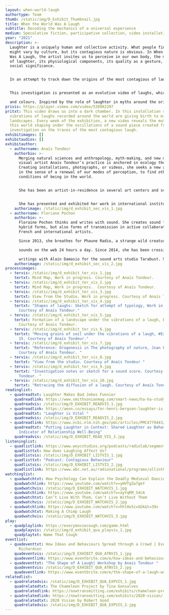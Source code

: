 ```yaml
---
layout: when-world-laugh
authortype: Team
thumb: /static/img/D_Exhibit_Thumbnail.jpg
title: When the World Was A Laugh
subtitle: Decoding the mechanics of a universal experience
medium: Speculative fiction, participative collection, video installation
year: "2021"
description: >-
  Laughter is a uniquely human and collective activity. What people find funny
  might vary by culture, but its contagious nature is obvious. In When the World
  Was A Laugh, the artist invites us to perceive in our own body, the mechanics
  of laughter, its physiological components, its quality as a gesture, and its
  social significance. 


  In an attempt to track down the origins of the most contagious of laughs, Anaïs began documenting the sounds of laughter from across the world through an international Call for Laughs. As she and her collaborator tracked the most contagious ones, they set them into echoes and followed their modes of propagation, creating a speculative fiction. 


  This investigation is presented as an evolutive video of laughs, which keeps growing as we contribute our laughter to this work. This video is complemented by the Collection of Laughs gathered during the investigation and presented as a typology of associated emotions

  and colours. Inspired by the role of laughter in myths around the origin of the universe, this exhibit invites us to share a laugh at a time when the global pandemic has disrupted our ways of connecting and being together. 
privis: https://player.vimeo.com/video/538982297
pritxt: This video draws us into a dark chamber. In this installation space, the
  vibrations of laughs recorded around the world are giving birth to miniature
  landscapes. Every week of the exhibition, a new video reveals the mutation of
  this world shaping under the oscillations of a sound piece created from our
  investigation on the traces of the most contagious laugh.
exhibitimages: []
exhibitaudios: []
exhibitauthor:
  - authorname: Anaïs Tondeur
    authorbio: >-
      Merging natural sciences and anthropology, myth-making, and new media,
      visual artist Anaïs Tondeur’s practice is anchored in ecology thought.
      Creating installations, photographs, or videos, she seeks a new aesthetic,
      in the sense of a renewal of our modes of perception, to find other
      conditions of being in the world. 


      She has been an artist-in-residence in several art centers and scientific laboratories, which include LeCentQuatre-Grand Paris Express (2018-19), Artlink (Ireland, 2019), the Museum of Arts et Métiers (Paris, 2018-17), and the National Centre for Space Studies (CNES, Paris, 2016).


      She has presented and exhibited her work in international institutions such as the Center Pompidou (Paris), La Gaîté Lyrique (Paris), Serpentines Galleries (London), Bozar (Brussels), and Biennale Di Venezia, (Lieux Infinis).
    authorimage: /static/img/d_exhibit_sec_vis_1.jpg
  - authorname: Floriane Pochon
    authorbio: >-
      Floraine Pochon thinks and writes with sound. She creates sound forms,
      hybrid forms, but also forms of transmission in active collaboration with
      French and international artists.

      Since 2013, she breathes for Phaune Radio, a strange wild creature that emits strange

      sounds on the web 24 hours a day. Since 2014, she has been crossing sound and literary

      writings with Alain Damasio for the sound arts studio Tarabust. Since 2016, she has also developed virtual reality audio sites between Montreal and France, with Eric Chahi, for Paper Beast.
    authorimage: /static/img/d_exhibit_sec_vis_2.jpg
processimages:
  - tervis: /static/img/d_exhibit_ter_vis_1.jpg
    tertxt: Mind Map, Work in progress. Courtesy of Anaïs Tondeur.
  - tervis: /static/img/d_exhibit_ter_vis_2.jpg
    tertxt: Mind Map, Work in progress.  Courtesy of Anaïs Tondeur.
  - tervis: /static/img/d_exhibit_ter_vis_3.jpg
    tertxt: View from the Studio, Work in progress. Courtesy of Anaïs Tondeur.
  - tervis: /static/img/d_exhibit_ter_vis_4.jpg
    tertxt: "Shapes of laughs: Sketch for attempt of typology, Work in progress.
      Courtesy of Anaïs Tondeur."
  - tervis: /static/img/d_exhibit_ter_vis_5.jpg
    tertxt: Formation of a landscape under the vibrations of a laugh, Experiment 4.
      Courtesy of Anaïs Tondeur.
  - tervis: /static/img/d_exhibit_ter_vis_6.jpg
    tertxt: "Moving grains of soil under the vibrations of a laugh, #Expérimentation
      15. Courtesy of Anaïs Tondeur."
  - tervis: /static/img/d_exhibit_ter_vis_7.jpg
    tertxt: "Reference: Orogenesis in The photography of nature, Joan Foncuberta.
      Courtesy of Anaïs Tondeur. "
  - tervis: /static/img/d_exhibit_ter_vis_8.jpg
    tertxt: "View from the studio. Courtesy of Anaïs Tondeur "
  - tervis: /static/img/d_exhibit_ter_vis_9.jpg
    tertxt: "Investigation notes or sketch for a sound score. Courtesy of Anaïs
      Tondeur. "
  - tervis: /static/img/d_exhibit_ter_vis_10.jpg
    tertxt: "Retracing the diffusion of a laugh. Courtesy of Anaïs Tondeur. "
readinglist:
  - quadreadtxt: Laughter Makes Bad Jokes Funnier
    quadreadlink: https://www.smithsonianmag.com/smart-news/ha-ha-study-shows-laugh-tracks-make-dad-jokes-funnier-180972718/
    quadreadvis: /static/img/D_EXHIBIT_READVIS_1.jpg
  - quadreadlink: https://aeon.co/essays/for-henri-bergson-laughter-is-what-keeps-us-elastic-and-free
    quadreadtxt: "Laughter is Vital "
    quadreadvis: /static/img/D_EXHIBIT_READVIS_2.jpg
  - quadreadlink: https://www.ncbi.nlm.nih.gov/pmc/articles/PMC4779443/
    quadreadtxt: "Putting Laughter in Context: Shared Laughter as Behavioral
      Indicator of Relationship Well-Being"
    quadreadvis: /static/img/D_EXHIBIT_READ_VIS_3.jpg
listeninglist:
  - quadlistlink: https://www.wnycstudios.org/podcasts/radiolab/segments/91593-how-does-laughing-affect-us
    quadlisttxt: How does Laughing Affect Us?
    quadlistvis: /static/img/D_EXHIBIT_LISTVIS_1.jpg
  - quadlisttxt: "Podcast: Contagious Behaviour"
    quadlistvis: /static/img/D_EXHIBIT_LISTVIS_2.jpg
    quadlistlink: https://www.abc.net.au/radionational/programs/allinthemind/contagious-behaviour/12046090
watchinglist:
  - quadwatchtxt: How Psychology Can Explain the Deadly Medieval Dancing Plague
    quadwatchlink: https://www.youtube.com/watch?v=yHVTgZw7geY
    quadwatchvis: /static/img/D_EXHIBIT_WATCHVIS_1.jpg
  - quadwatchlink: https://www.youtube.com/watch?v=ayYqRM_SdcA
    quadwatchtxt: Can’t Live With Them, Can’t Live Without Them
    quadwatchvis: /static/img/D_EXHIBIT_WATCHVIS_2.jpg
  - quadwatchlink: https://www.youtube.com/watch?v=hhlHx5ivGGk&t=39s
    quadwatchtxt: Making A Chimp Laugh
    quadwatchvis: /static/img/D_EXHIBIT_WATCHVIS_3.jpg
play:
  - quadplaylink: https://everymoviecough.com/game.html
    quadplayvis: /static/img/d_exhibit_qua_playvis_1.jpg
    quadplaytxt: Name That Cough
eventlist:
  - quadeventtxt: How Ideas and Behaviours Spread through a Crowd | Event by Daniel
      Richardson
    quadeventvis: /static/img/D_EXHIBIT_QUA_ATNVIS_1.jpg
    quadeventlink: https://www.eventbrite.com/e/how-ideas-and-behaviours-spread-through-a-crowd-event-registration-145820000547
  - quadeventtxt: "The Shape of A Laugh| Workshop by Anais Tondeur "
    quadeventvis: /static/img/D_EXHIBIT_QUA_ATNVIS_2.jpg
    quadeventlink: https://www.eventbrite.com/e/the-shape-of-a-laugh-workshop-registration-148223852533
relatedlist:
  - quadrelatedvis: /static/img/D_EXHIBIT_QUA_EXPVIS_1.jpg
    quadrelatedtxt: The Chameleon Project by Tina Gonsalves
    quadrelatedlink: https://nowtransmitting.com/exhibits/chameleon-project/
  - quadrelatedlink: https://nowtransmitting.com/exhibits/2020-vision/
    quadrelatedtxt: 2020 Vision by Robert Good
    quadrelatedvis: /static/img/D_EXHIBIT_QUA_EXPVIS_2.jpg
---
```

